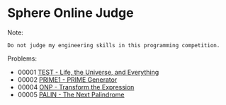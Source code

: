 # Sphere Online Judge
Note:
```
Do not judge my engineering skills in this programming competition. 
```


Problems:
* 00001 [TEST - Life, the Universe, and Everything](00001_TEST.md)
* 00002 [PRIME1 - PRIME Generator](00002_PRIME1.md)
* 00004 [ONP - Transform the Expression](00004_ONP.md)
* 00005 [PALIN - The Next Palindrome](00005_PALIN.md)
